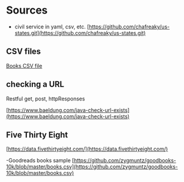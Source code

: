 # Sources

- civil service in yaml, csv, etc.  [https://github.com/chafreaky/us-states.git](https://github.com/chafreaky/us-states.git)

## CSV files

[Books CSV file](https://gist.github.com/jaidevd/23aef12e9bf56c618c41)

## checking a URL 
Restful get, post, httpResponses

[https://www.baeldung.com/java-check-url-exists](https://www.baeldung.com/java-check-url-exists)

## Five Thirty Eight

[https://data.fivethirtyeight.com/](https://data.fivethirtyeight.com/)

-Goodreads books sample [https://github.com/zygmuntz/goodbooks-10k/blob/master/books.csv](https://github.com/zygmuntz/goodbooks-10k/blob/master/books.csv)
